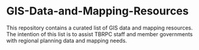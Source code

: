# GIS-Data-and-Mapping-Resources
This repository contains a curated list of GIS data and mapping resources. The intention of this list is to assist TBRPC staff and member governments with regional planning data and mapping needs.

